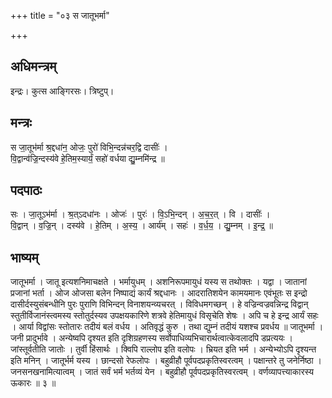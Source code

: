 +++
title = "०३ स जातूभर्मा"

+++
## अधिमन्त्रम्
इन्द्रः। कुत्स आङ्गिरसः। त्रिष्टुप्।

## मन्त्रः
स जा॒तूभ॑र्मा श्र॒द्दधा॑न॒ ओजः॒ पुरो॑ विभि॒न्दन्न॑चर॒द्वि दासीः॑ ।  
वि॒द्वान्व॑ज्रि॒न्दस्य॑वे हे॒तिम॒स्यार्यं॒ सहो॑ वर्धया द्यु॒म्नमि॑न्द्र ॥

## पदपाठः
सः । जा॒तूऽभ॑र्मा । श्र॒त्ऽदधा॑नः । ओजः॑ । पुरः॑ । वि॒ऽभि॒न्दन् । अ॒च॒र॒त् । वि । दासीः॑ ।  
वि॒द्वान् । व॒ज्रि॒न् । दस्य॑वे । हे॒तिम् । अ॒स्य॒ । आर्य॑म् । सहः॑ । व॒र्ध॒य॒ । द्यु॒म्नम् । इ॒न्द्र॒ ॥

## भाष्यम्
जातूभर्मा । जातू इत्यशनिमाचक्षते । भर्मायुधम् । अशनिरूपमायुधं यस्य स तथोक्तः । यद्वा । जातानां प्रजानां भर्ता । ओज ओजसा बलेन निष्पाद्यं कार्यं श्रद्दधानः । आदरातिशयेन कामयमानः एवंभूतः स इन्द्रो दासीर्दस्युसंबन्धीनि पुरः पुराणि विभिन्दन् विनाशयन्व्यचरत् । विविधमगच्छन् । हे वज्रिन्वज्रवन्निन्द्र विद्वान् स्तुतीर्विजानंस्त्वमस्य स्तोतुर्दस्यव उपक्षयकारिणे शत्रवे हेतिमायुधं विसृचेति शेषः । अपि च हे इन्द्र आर्यं सहः । आर्या विद्वांसः स्तोतारः तदीयं बलं वर्धय । अतिवृद्धं कुरु । तथा द्युम्नं तदीयं यशश्च प्रवर्धय ॥ जातूभर्मा । जनी प्रादुर्भावे । अन्येष्वपि दृश्यत इति दृशिग्रहणस्य सर्वोपाधिव्यभिचारार्थत्वात्केवलादपि डप्रत्ययः । जांस्तूर्वतीति जातोः । तुर्वी हिंसार्थः । क्विपि राल्लोप इति वलोपः । भ्रियत इति भर्म । अन्येभ्योऽपि दृश्यन्त इति मनिन् । जातूर्भर्म यस्य । छान्दसो रेफलोपः । बहुव्रीहौ पूर्वपदप्रकृतिस्वरत्वम् । पक्षान्तरे तु जनेर्निष्ठा । जनसनखनामित्यात्वम् । जातं सर्वं भर्म भर्तव्यं येन । बहुव्रीहौ पूर्वपदप्रकृतिस्वरत्वम् । वर्णव्यापत्त्याकारस्य ऊकारः ॥ ३ ॥